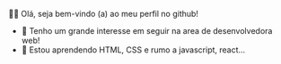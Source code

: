    👩‍💻  Olá, seja bem-vindo (a) ao meu perfil no github!
   
   
 - 👀 Tenho um grande interesse em seguir na area de desenvolvedora web! 
- 🌱 Estou aprendendo HTML, CSS e rumo a javascript, react...


<!---
bian-nca/bian-nca is a ✨ special ✨ repository because its `README.md` (this file) appears on your GitHub profile.
You can click the Preview link to take a look at your changes.
--->
